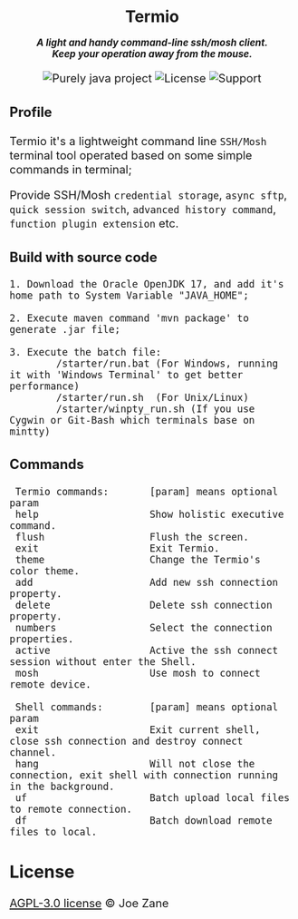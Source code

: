 
<!--
<div align="center" >
    <img src="https://raw.githubusercontent.com/Joezeo/terminatio/8a94449d3ee343151a397fe7b7db4fad212fa00b/github.svg">
</div>
-->

<h1 align="center"> Termio </h1>

<div align="center">

<big>***A light and handy command-line ssh/mosh client.***</big>  
<big>***Keep your operation away from the mouse.***<big>
</div>


<div align="center" >

![Purely java project](https://img.shields.io/badge/Language-Java/OracleOpenJDK17-orange) ![License](https://img.shields.io/badge/License-Apache--2.0-red) ![Support](https://img.shields.io/badge/Support-Windows%2FLinux-%2320B2AA) 

</div>

### Profile
Termio it's a lightweight command line `SSH/Mosh` terminal tool operated based on some simple commands in terminal; 

Provide SSH/Mosh `credential storage`, `async sftp`, `quick session switch`, `advanced history command`, `function plugin extension` etc.

### Build with source code 
```
1. Download the Oracle OpenJDK 17, and add it's home path to System Variable "JAVA_HOME";

2. Execute maven command 'mvn package' to generate .jar file;

3. Execute the batch file: 
        /starter/run.bat (For Windows, running it with 'Windows Terminal' to get better performance)
        /starter/run.sh  (For Unix/Linux)
        /starter/winpty_run.sh (If you use Cygwin or Git-Bash which terminals base on mintty)
```

### Commands
```
 Termio commands:       [param] means optional param
 help                   Show holistic executive command.
 flush                  Flush the screen.
 exit                   Exit Termio.
 theme                  Change the Termio's color theme.
 add                    Add new ssh connection property.
 delete                 Delete ssh connection property.
 numbers                Select the connection properties.
 active                 Active the ssh connect session without enter the Shell.
 mosh                   Use mosh to connect remote device.

 Shell commands:        [param] means optional param
 exit                   Exit current shell, close ssh connection and destroy connect channel.
 hang                   Will not close the connection, exit shell with connection running in the background.
 uf                     Batch upload local files to remote connection.
 df                     Batch download remote files to local.
```

## License
[AGPL-3.0 license](LICENSE) © Joe Zane
